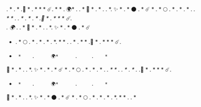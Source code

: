  .   *     .       *    .🌙      *    .  *    *     *   ☄️.    *      *    .      🌍*      .     .    *
💫 *    .      *      .     .  *.       ✨ *    .  *     🌑       .    *    ☄️     *    .  *     🌕  .    * 
.  *  .      *    .      *.    *     *   .  . *  .   *     .       *    .🌙      *    .  *    *     *   ☄️.   
.      🌍*      .     .    * 💫 *    .      *      .     .  *.       ✨ *    .  *     🌑       .    *    ☄️    
*    .  *     🌕  .    * 
.  *  .      *    .      *.    *     *   .  . * .   * *    .🌙      *    .  *    *     *   ☄️.  
*      *    .      🌍*      .     .    *
💫 *    .      *      .     .  *.       ✨ *    .  *       .    *    ☄️     *    .  *     🌕  .    * 
.  *  .      *    .      *.    *     *   .  . * .   *     .*    .🌙      *    .  *    *     *   ☄️.   
*      *    .      🌍*      .     .    *
💫 *    .      *      .     .  *.       ✨ *    .  *  🌑   .    *    ☄️     *    .  *     🌕  .    * 
.  *  .      *    .      *.    *     *   .  . *




